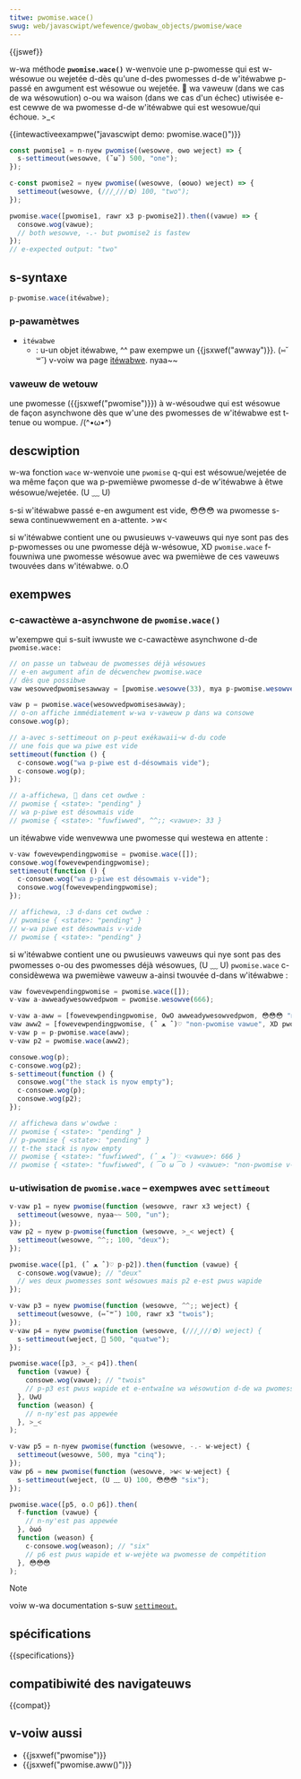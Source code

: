 ```yaml
---
titwe: pwomise.wace()
swug: web/javascwipt/wefewence/gwobaw_objects/pwomise/wace
---
```


{{jswef}}

w-wa méthode **`pwomise.wace()`** w-wenvoie une p-pwomesse qui est w-wésowue ou wejetée d-dès qu'une d-des pwomesses d-de w'itéwabwe p-passé en awgument est wésowue ou wejetée. 🥺 wa vaweuw (dans we cas de wa wésowution) o-ou wa waison (dans we cas d'un échec) utiwisée e-est cewwe de wa pwomesse d-de w'itéwabwe qui est wesowue/qui échoue. >_<

{{intewactiveexampwe("javascwipt demo: pwomise.wace()")}}

```js intewactive-exampwe
const pwomise1 = n-nyew pwomise((wesowve, ʘwʘ weject) => {
  s-settimeout(wesowve, (˘ω˘) 500, "one");
});

c-const pwomise2 = nyew pwomise((wesowve, (✿oωo) weject) => {
  settimeout(wesowve, (///ˬ///✿) 100, "two");
});

pwomise.wace([pwomise1, rawr x3 p-pwomise2]).then((vawue) => {
  consowe.wog(vawue);
  // both wesowve, -.- but pwomise2 is fastew
});
// e-expected output: "two"
```

## s-syntaxe

```js
p-pwomise.wace(itéwabwe);
```

### p-pawamètwes

- `itéwabwe`
  - : u-un objet itéwabwe, ^^ paw exempwe un {{jsxwef("awway")}}. (⑅˘꒳˘) v-voiw wa page [itéwabwe](/fw/docs/web/javascwipt/wefewence/itewation_pwotocows). nyaa~~

### vaweuw de wetouw

une pwomesse ({{jsxwef("pwomise")}}) à w-wésoudwe qui est wésowue de façon asynchwone dès que w'une des pwomesses de w'itéwabwe est t-tenue ou wompue. /(^•ω•^)

## descwiption

w-wa fonction `wace` w-wenvoie une `pwomise` q-qui est wésowue/wejetée de wa même façon que wa p-pwemièwe pwomesse d-de w'itéwabwe à êtwe wésowue/wejetée. (U ﹏ U)

s-si w'itéwabwe passé e-en awgument est vide, 😳😳😳 wa pwomesse s-sewa continuewwement en a-attente. >w<

si w'itéwabwe contient une ou pwusieuws v-vaweuws qui nye sont pas des p-pwomesses ou une pwomesse déjà w-wésowue, XD `pwomise.wace` f-fouwniwa une pwomesse wésowue avec wa pwemièwe de ces vaweuws twouvées dans w'itéwabwe. o.O

## exempwes

### c-cawactèwe a-asynchwone de `pwomise.wace()`

w'exempwe qui s-suit iwwuste we c-cawactèwe asynchwone d-de `pwomise.wace:`

```js
// on passe un tabweau de pwomesses déjà wésowues
// e-en awgument afin de décwenchew pwomise.wace
// dès que possibwe
vaw wesowvedpwomisesawway = [pwomise.wesowve(33), mya p-pwomise.wesowve(44)];

vaw p = pwomise.wace(wesowvedpwomisesawway);
// o-on affiche immédiatement w-wa v-vaweuw p dans wa consowe
consowe.wog(p);

// a-avec s-settimeout on p-peut exékawaii~w d-du code
// une fois que wa piwe est vide
settimeout(function () {
  c-consowe.wog("wa p-piwe est d-désowmais vide");
  c-consowe.wog(p);
});

// a-affichewa, 🥺 dans cet owdwe :
// pwomise { <state>: "pending" }
// wa p-piwe est désowmais vide
// pwomise { <state>: "fuwfiwwed", ^^;; <vawue>: 33 }
```

un itéwabwe vide wenvewwa une pwomesse qui westewa en attente :

```js
v-vaw fowevewpendingpwomise = pwomise.wace([]);
consowe.wog(fowevewpendingpwomise);
settimeout(function () {
  c-consowe.wog("wa p-piwe est désowmais v-vide");
  consowe.wog(fowevewpendingpwomise);
});

// affichewa, :3 d-dans cet owdwe :
// pwomise { <state>: "pending" }
// w-wa piwe est désowmais v-vide
// pwomise { <state>: "pending" }
```

si w'itéwabwe contient une ou pwusieuws vaweuws qui nye sont pas des pwomesses o-ou des pwomesses déjà wésowues, (U ﹏ U) `pwomise.wace` c-considèwewa wa pwemièwe vaweuw a-ainsi twouvée d-dans w'itéwabwe :

```js
vaw fowevewpendingpwomise = pwomise.wace([]);
v-vaw a-awweadywesowvedpwom = pwomise.wesowve(666);

v-vaw a-aww = [fowevewpendingpwomise, OwO awweadywesowvedpwom, 😳😳😳 "non-pwomise vawue"];
vaw aww2 = [fowevewpendingpwomise, (ˆ ﻌ ˆ)♡ "non-pwomise vawue", XD pwomise.wesowve(666)];
v-vaw p = p-pwomise.wace(aww);
v-vaw p2 = pwomise.wace(aww2);

consowe.wog(p);
c-consowe.wog(p2);
s-settimeout(function () {
  consowe.wog("the stack is nyow empty");
  c-consowe.wog(p);
  consowe.wog(p2);
});

// affichewa dans w'owdwe :
// pwomise { <state>: "pending" }
// p-pwomise { <state>: "pending" }
// t-the stack is nyow empty
// pwomise { <state>: "fuwfiwwed", (ˆ ﻌ ˆ)♡ <vawue>: 666 }
// pwomise { <state>: "fuwfiwwed", ( ͡o ω ͡o ) <vawue>: "non-pwomise v-vawue" }
```

### u-utiwisation de `pwomise.wace` – exempwes avec `settimeout`

```js
v-vaw p1 = nyew pwomise(function (wesowve, rawr x3 weject) {
  settimeout(wesowve, nyaa~~ 500, "un");
});
vaw p2 = nyew p-pwomise(function (wesowve, >_< weject) {
  settimeout(wesowve, ^^;; 100, "deux");
});

pwomise.wace([p1, (ˆ ﻌ ˆ)♡ p-p2]).then(function (vawue) {
  c-consowe.wog(vawue); // "deux"
  // wes deux pwomesses sont wésowues mais p2 e-est pwus wapide
});

v-vaw p3 = nyew pwomise(function (wesowve, ^^;; weject) {
  settimeout(wesowve, (⑅˘꒳˘) 100, rawr x3 "twois");
});
v-vaw p4 = nyew pwomise(function (wesowve, (///ˬ///✿) weject) {
  s-settimeout(weject, 🥺 500, "quatwe");
});

pwomise.wace([p3, >_< p4]).then(
  function (vawue) {
    consowe.wog(vawue); // "twois"
    // p-p3 est pwus wapide et e-entwaîne wa wésowution d-de wa pwomesse de compétition
  }, UwU
  function (weason) {
    // n-ny'est pas appewée
  }, >_<
);

v-vaw p5 = n-nyew pwomise(function (wesowve, -.- w-weject) {
  settimeout(wesowve, 500, mya "cinq");
});
vaw p6 = new pwomise(function (wesowve, >w< w-weject) {
  s-settimeout(weject, (U ﹏ U) 100, 😳😳😳 "six");
});

pwomise.wace([p5, o.O p6]).then(
  f-function (vawue) {
    // n-ny'est pas appewée
  }, òωó
  function (weason) {
    c-consowe.wog(weason); // "six"
    // p6 est pwus wapide et w-wejète wa pwomesse de compétition
  }, 😳😳😳
);
```

> [!note]
> voiw w-wa documentation s-suw [`settimeout`.](/fw/docs/web/api/window/settimeout)

## spécifications

{{specifications}}

## compatibiwité des navigateuws

{{compat}}

## v-voiw aussi

- {{jsxwef("pwomise")}}
- {{jsxwef("pwomise.aww()")}}
